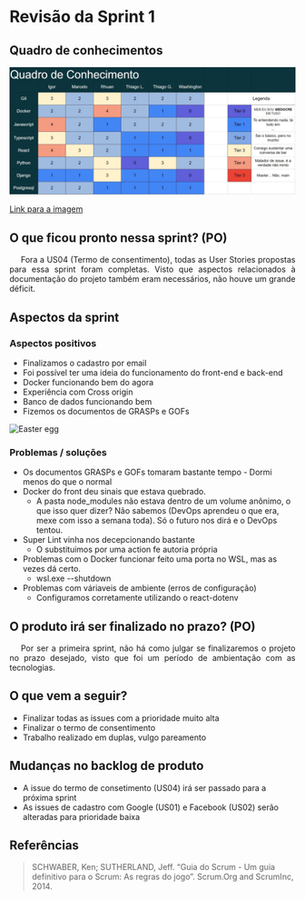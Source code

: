 # Revisão da Sprint 1

## Quadro de conhecimentos

![Quadro conhecimentos](../../../assets/equipe/quadro_sprint1.jpg)

<a href="https://drive.google.com/file/d/1uydCa6GdV0EkR9Cfc88E3BOEN69kM0zj/view?usp=sharing" target="_blank" rel="noopener noreferrer">Link para a imagem</a>

## O que ficou pronto nessa sprint? (PO)

<p style="text-indent: 20px; text-align: justify">
Fora a US04 (Termo de consentimento), todas as User Stories propostas para essa sprint foram completas. Visto que aspectos relacionados à documentação do projeto também eram necessários, não houve um grande déficit. 
</p>

## Aspectos da sprint

### Aspectos positivos

- Finalizamos o cadastro por email
- Foi possível ter uma ideia do funcionamento do front-end e back-end
- Docker funcionando bem do agora
- Experiência com Cross origin
- Banco de dados funcionando bem
- Fizemos os documentos de GRASPs e GOFs

![Easter egg](https://media1.tenor.com/images/5f0921b998b61bfa15db2021b3e7e54f/tenor.gif?itemid=14001403)

### Problemas / soluções

- Os documentos GRASPs e GOFs tomaram bastante tempo - Dormi menos do que o normal
- Docker do front deu sinais que estava quebrado.
  - A pasta node_modules não estava dentro de um volume anônimo, o que isso quer dizer? Não sabemos (DevOps aprendeu o que era, mexe com isso a semana toda). Só o futuro nos dirá e o DevOps tentou.
- Super Lint vinha nos decepcionando bastante
  - O substituimos por uma action fe autoria própria
- Problemas com o Docker funcionar feito uma porta no WSL, mas as vezes dá certo.
  - wsl.exe --shutdown
- Problemas com váriaveis de ambiente (erros de configuração)
  - Configuramos corretamente utilizando o react-dotenv

## O produto irá ser finalizado no prazo? (PO)

<p style="text-indent: 20px; text-align: justify">
Por ser a primeira sprint, não há como julgar se finalizaremos o projeto no prazo desejado, visto que foi um período de ambientação com as tecnologias.
</p>

## O que vem a seguir?

- Finalizar todas as issues com a prioridade muito alta
- Finalizar o termo de consentimento
- Trabalho realizado em duplas, vulgo pareamento

## Mudanças no backlog de produto

- A issue do termo de consetimento (US04) irá ser passado para a próxima sprint
- As issues de cadastro com Google (US01) e Facebook (US02) serão alteradas para prioridade baixa

## Referências

> SCHWABER, Ken; SUTHERLAND, Jeff. “Guia do Scrum - Um guia definitivo para o Scrum: As regras do jogo”. Scrum.Org and ScrumInc, 2014.
